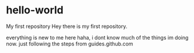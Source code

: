 # hello-world
My first repository
Hey there is my first repository.

everything is new to me here haha, i dont know much of the things im doing now.
just following the steps from guides.github.com
